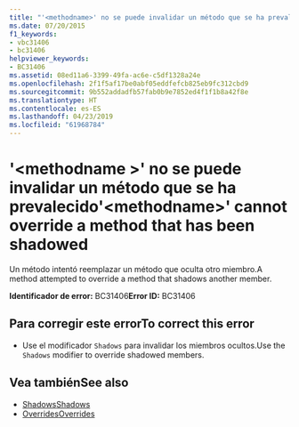 ```yaml
---
title: "'<methodname>' no se puede invalidar un método que se ha prevalecido"
ms.date: 07/20/2015
f1_keywords:
- vbc31406
- bc31406
helpviewer_keywords:
- BC31406
ms.assetid: 08ed11a6-3399-49fa-ac6e-c5df1328a24e
ms.openlocfilehash: 2f1f5af17be0abf05eddfefcb825eb9fc312cbd9
ms.sourcegitcommit: 9b552addadfb57fab0b9e7852ed4f1f1b8a42f8e
ms.translationtype: HT
ms.contentlocale: es-ES
ms.lasthandoff: 04/23/2019
ms.locfileid: "61968784"
---
```

# <a name="methodname-cannot-override-a-method-that-has-been-shadowed"></a><span data-ttu-id="262c9-102">'\<methodname >' no se puede invalidar un método que se ha prevalecido</span><span class="sxs-lookup"><span data-stu-id="262c9-102">'\<methodname>' cannot override a method that has been shadowed</span></span>
<span data-ttu-id="262c9-103">Un método intentó reemplazar un método que oculta otro miembro.</span><span class="sxs-lookup"><span data-stu-id="262c9-103">A method attempted to override a method that shadows another member.</span></span>  
  
 <span data-ttu-id="262c9-104">**Identificador de error:** BC31406</span><span class="sxs-lookup"><span data-stu-id="262c9-104">**Error ID:** BC31406</span></span>  
  
## <a name="to-correct-this-error"></a><span data-ttu-id="262c9-105">Para corregir este error</span><span class="sxs-lookup"><span data-stu-id="262c9-105">To correct this error</span></span>  
  
- <span data-ttu-id="262c9-106">Use el modificador `Shadows` para invalidar los miembros ocultos.</span><span class="sxs-lookup"><span data-stu-id="262c9-106">Use the `Shadows` modifier to override shadowed members.</span></span>  
  
## <a name="see-also"></a><span data-ttu-id="262c9-107">Vea también</span><span class="sxs-lookup"><span data-stu-id="262c9-107">See also</span></span>

- [<span data-ttu-id="262c9-108">Shadows</span><span class="sxs-lookup"><span data-stu-id="262c9-108">Shadows</span></span>](../../visual-basic/language-reference/modifiers/shadows.md)
- [<span data-ttu-id="262c9-109">Overrides</span><span class="sxs-lookup"><span data-stu-id="262c9-109">Overrides</span></span>](../../visual-basic/language-reference/modifiers/overrides.md)
